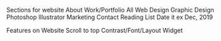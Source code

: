 Sections for website
    About
    Work/Portfolio
        All
        Web Design
        Graphic Design
            Photoshop
            Illustrator
        Marketing
    Contact
    Reading List
        Date it ex Dec, 2019

Features on Website
    Scroll to top
    Contrast/Font/Layout Widget


